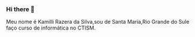 ### Hi there 👋
 
Meu nome é Kamilli Razera da Silva,sou de Santa Maria,Rio Grande do Sule faço curso de informática no CTISM.
